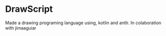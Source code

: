 # DrawScript
Made a drawing programing language using, kotlin and antlr. In colaboration with jimaaguiar
